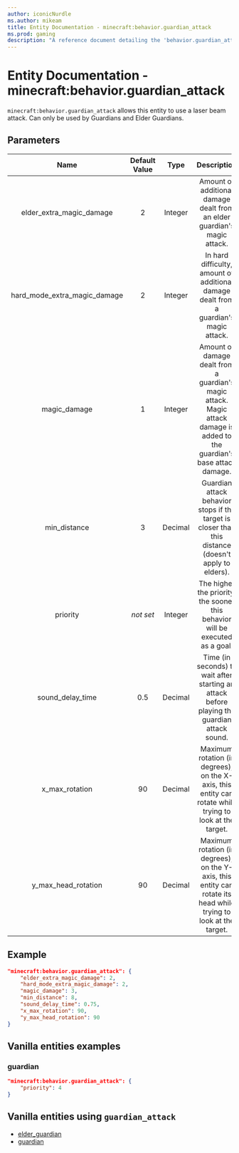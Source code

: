 ```yaml
---
author: iconicNurdle
ms.author: mikeam
title: Entity Documentation - minecraft:behavior.guardian_attack
ms.prod: gaming
description: "A reference document detailing the 'behavior.guardian_attack' entity goal"
---
```


# Entity Documentation - minecraft:behavior.guardian_attack

`minecraft:behavior.guardian_attack` allows this entity to use a laser beam attack. Can only be used by Guardians and Elder Guardians.

## Parameters

| Name| Default Value| Type| Description |
|:-----------:|:-----------:|:-----------:|:-----------:|
| elder_extra_magic_damage| 2| Integer| Amount of additional damage dealt from an elder guardian's magic attack. |
| hard_mode_extra_magic_damage| 2| Integer| In hard difficulty, amount of additional damage dealt from a guardian's magic attack. |
| magic_damage| 1| Integer| Amount of damage dealt from a guardian's magic attack. Magic attack damage is added to the guardian's base attack damage. |
| min_distance| 3| Decimal| Guardian attack behavior stops if the target is closer than this distance (doesn't apply to elders). |
|priority|*not set*|Integer|The higher the priority, the sooner this behavior will be executed as a goal.|
| sound_delay_time| 0.5| Decimal| Time (in seconds) to wait after starting an attack before playing the guardian attack sound. |
| x_max_rotation| 90| Decimal| Maximum rotation (in degrees), on the X-axis, this entity can rotate while trying to look at the target. |
| y_max_head_rotation| 90| Decimal| Maximum rotation (in degrees), on the Y-axis, this entity can rotate its head while trying to look at the target. |

## Example

```json
"minecraft:behavior.guardian_attack": {
    "elder_extra_magic_damage": 2,
    "hard_mode_extra_magic_damage": 2,
    "magic_damage": 3,
    "min_distance": 8,
    "sound_delay_time": 0.75,
    "x_max_rotation": 90,
    "y_max_head_rotation": 90
}
```

## Vanilla entities examples

### guardian

```json
"minecraft:behavior.guardian_attack": {
    "priority": 4
}
```

## Vanilla entities using `guardian_attack`

- [elder_guardian](../../../../Source/VanillaBehaviorPack_Snippets/entities/elder_guardian.md)
- [guardian](../../../../Source/VanillaBehaviorPack_Snippets/entities/guardian.md)

